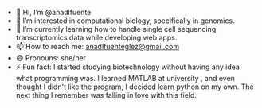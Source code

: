 - 👋 Hi, I’m @anadlfuente
- 👀 I’m interested in computational biology, specifically in genomics.
- 🌱 I’m currently learning how to handle single cell sequencing transcriptomics data while developing web apps. 
- 📫 How to reach me: anadlfuenteglez@gmail.com
- 😄 Pronouns: she/her
- ⚡ Fun fact: I started studying biotechnology without having any idea what programming was. I learned MATLAB at university , and even thought I didn't like the program, I decided learn python on my own.
  The next thing I remember was falling in love with this field.

<!---
anadlfuente/anadlfuente is a ✨ special ✨ repository because its `README.md` (this file) appears on your GitHub profile.
You can click the Preview link to take a look at your changes.
--->
